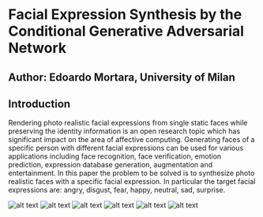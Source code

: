 # Facial Expression Synthesis by the Conditional Generative Adversarial Network

## Author: Edoardo Mortara, University of Milan

## Introduction

Rendering photo realistic facial expressions from single
static faces while preserving the identity information is
an open research topic which has significant impact on
the area of affective computing. Generating faces of a
specific person with different facial expressions can be
used for various applications including face recognition,
face verification, emotion prediction, expression database
generation, augmentation and entertainment.
In this paper the problem to be solved is to synthesize
photo realistic faces with a specific facial expression. In
particular the target facial expressions are: angry, disgust,
fear, happy, neutral, sad, surprise.

![alt text](imgs/proj_page-0001.jpg)
![alt text](imgs/proj_page-0002.jpg)
![alt text](imgs/proj_page-0003.jpg)
![alt text](imgs/proj_page-0004.jpg)
![alt text](imgs/proj_page-0005.jpg)
![alt text](imgs/proj_page-0006.jpg)
